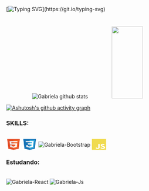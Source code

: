 [![Typing SVG](https://readme-typing-svg.herokuapp.com/?color=c9d1d9&size=35&center=true&vCenter=true&width=1000&lines=Oi,+sou+a+Gabriela!)](https://git.io/typing-svg)

#

<div align="center">  
  <img width="49%" height="195px" src="https://github-readme-stats.vercel.app/api?username=gabrielagqueiroz&show_icons=true&count_private=true&hide_border=true&title_color=B22222&icon_color=B22222&text_color=c9d1d9&bg_color=0d1117" alt="Gabriela github stats" /> 
  <img width="41%" height="195px" src="https://github-readme-stats.vercel.app/api/top-langs/?username=gabrielagqueiroz&layout=compact&hide_border=true&title_color=c9d1d9&text_color=ff91a4&bg_color=0d1117" />
</div>

[![Ashutosh's github activity graph](https://github-readme-activity-graph.cyclic.app/graph?username=gabrielagqueiroz&bg_color=0d1117&color=B22222&line=B22222&point=FFA07A&area=true&hide_border=true)](https://github.com/ashutosh00710/github-readme-activity-graph)
  
 ### SKILLS:
 
<div style="display: inline_block"><br>
  <img align="center" alt="Gabriela-HTML" height="30" width="40" src="https://raw.githubusercontent.com/devicons/devicon/master/icons/html5/html5-original.svg">
  <img align="center" alt="Gabriela-CSS" height="30" width="40" src="https://raw.githubusercontent.com/devicons/devicon/master/icons/css3/css3-original.svg">
  <img align="center" alt="Gabriela-Bootstrap" height="40" width="45" src="https://cdn.jsdelivr.net/gh/devicons/devicon/icons/bootstrap/bootstrap-plain.svg" />
  <img align="center" alt="Gabriela-Js" height="30" width="40" src="https://raw.githubusercontent.com/devicons/devicon/master/icons/javascript/javascript-plain.svg">
</div>



### Estudando:
<div style="display: inline_block"><br>
  <img align="center" alt="Gabriela-React" height="50" width="60" src="https://cdn.jsdelivr.net/gh/devicons/devicon/icons/react/react-original-wordmark.svg" />
  <img align="center" alt="Gabriela-Js" height="50" width="60" src="https://cdn.jsdelivr.net/gh/devicons/devicon/icons/java/java-original-wordmark.svg">
</div>
</div>          


